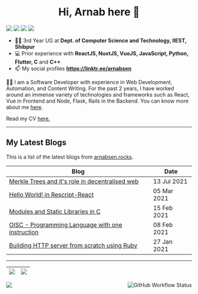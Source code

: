 
<h1 align="center">Hi, Arnab here 👋</h1>

<p align="center" style="display: inline">
<a href="https://arnabsen.rocks/"><img src="https://img.shields.io/badge/BLOG-arnabsen.rocks-lightgrey/?style=for-the-badge&color=fedcba"></a>
<img src="https://img.shields.io/github/followers/arnabsen1729?style=for-the-badge">
<img src="https://img.shields.io/github/stars/arnabsen1729?style=for-the-badge">
<a href="https://www.linkedin.com/in/arnab-sen-b6950a194/"><img src="https://img.shields.io/badge/-Arnab-blue?style=for-the-badge&logo=Linkedin&logoColor=white&link=https://www.linkedin.com/in/arnab-sen-b6950a194/)](https://www.linkedin.com/in/arnab-sen-b6950a194/"></a>
</p>


- 👨‍🎓 3rd Year UG at **Dept. of Computer Science and Technology, IIEST, Shibpur**
- 💻 Prior experience with **ReactJS, NuxtJS, VueJS, JavaScript, Python, Flutter, C** and **C++**
- 📫 My social profiles **https://linktr.ee/arnabsen**

👨‍💻 I am a Software Developer with experience in Web Development, Automation, and Content Writing. For the past 2 years, I have worked around an immense variety of technologies and frameworks such as React, Vue in Frontend and Node, Flask, Rails in the Backend.
You can know more about me [here](https://arnabsen.rocks/about).

Read my CV <a href="https://arnabsen.rocks/resume.pdf">here.</a>

<hr>

## My Latest Blogs

This is a list of the latest blogs from [arnabsen.rocks](https://arnabsen.rocks).

| Blog | Date |
| --- | --- |
| [Merkle Trees and it's role in decentralised web](https://arnabsen.rocks/posts/merkle_trees/) | 13 Jul 2021 |
| [Hello World! in Rescript-React](https://arnabsen.rocks/posts/rescript-react-hello-world/) | 05 Mar 2021 |
| [Modules and Static Libraries in C](https://arnabsen.rocks/posts/modules_libraries_c/) | 15 Feb 2021 |
| [OISC - Programming Language with one instruction](https://arnabsen.rocks/posts/oisc/) | 08 Feb 2021 |
| [Building HTTP server from scratch using Ruby](https://arnabsen.rocks/posts/building_server_from_scratch/) | 27 Jan 2021 |

<hr>

|<img src="https://github-readme-stats.vercel.app/api?username=arnabsen1729&show_icons=true&theme=radical&text_color=fff&title_color=F58B02&icon_color=F58B02"/>|<img src="https://github-readme-streak-stats.herokuapp.com/?user=arnabsen1729&theme=dark&hide_border=true"/>|
|---|---|
<img src="https://activity-graph.herokuapp.com/graph?username=arnabsen1729&theme=github" />

<img alt="GitHub Workflow Status" src="https://img.shields.io/github/workflow/status/arnabsen1729/arnabsen1729/Build%20README?style=for-the-badge" align="right">
